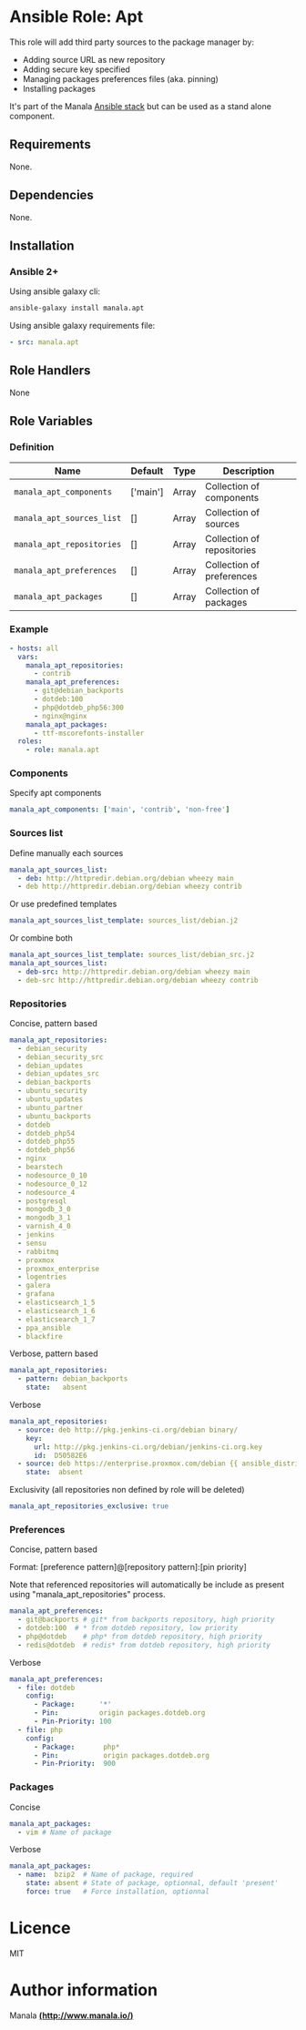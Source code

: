 # Ansible Role: Apt

This role will add third party sources to the package manager by:
- Adding source URL as new repository
- Adding secure key specified
- Managing packages preferences files (aka. pinning)
- Installing packages

It's part of the Manala <a href="http://www.manala.io" target="_blank">Ansible stack</a> but can be used as a stand alone component.

## Requirements

None.

## Dependencies

None.

## Installation

### Ansible 2+

Using ansible galaxy cli:

```bash
ansible-galaxy install manala.apt
```

Using ansible galaxy requirements file:

```yaml
- src: manala.apt
```

## Role Handlers

None

## Role Variables

### Definition

| Name                      | Default  | Type  | Description                |
| ------------------------- | -------- | ----- | -------------------------- |
| `manala_apt_components`   | ['main'] | Array | Collection of components   |
| `manala_apt_sources_list` | []       | Array | Collection of sources      |
| `manala_apt_repositories` | []       | Array | Collection of repositories |
| `manala_apt_preferences`  | []       | Array | Collection of preferences  |
| `manala_apt_packages`     | []       | Array | Collection of packages     |

### Example

```yaml
- hosts: all
  vars:
    manala_apt_repositories:
      - contrib
    manala_apt_preferences:
      - git@debian_backports
      - dotdeb:100
      - php@dotdeb_php56:300
      - nginx@nginx
    manala_apt_packages:
      - ttf-mscorefonts-installer
  roles:
    - role: manala.apt
```

### Components

Specify apt components

```yaml
manala_apt_components: ['main', 'contrib', 'non-free']
```

### Sources list

Define manually each sources

```yaml
manala_apt_sources_list:
  - deb: http://httpredir.debian.org/debian wheezy main
  - deb http://httpredir.debian.org/debian wheezy contrib
```

Or use predefined templates

```yaml
manala_apt_sources_list_template: sources_list/debian.j2
```

Or combine both

```yaml
manala_apt_sources_list_template: sources_list/debian_src.j2
manala_apt_sources_list:
  - deb-src: http://httpredir.debian.org/debian wheezy main
  - deb-src http://httpredir.debian.org/debian wheezy contrib
```

### Repositories

Concise, pattern based

```yaml
manala_apt_repositories:
  - debian_security
  - debian_security_src
  - debian_updates
  - debian_updates_src
  - debian_backports
  - ubuntu_security
  - ubuntu_updates
  - ubuntu_partner
  - ubuntu_backports
  - dotdeb
  - dotdeb_php54
  - dotdeb_php55
  - dotdeb_php56
  - nginx
  - bearstech
  - nodesource_0_10
  - nodesource_0_12
  - nodesource_4
  - postgresql
  - mongodb_3_0
  - mongodb_3_1
  - varnish_4_0
  - jenkins
  - sensu
  - rabbitmq
  - proxmox
  - proxmox_enterprise
  - logentries
  - galera
  - grafana
  - elasticsearch_1_5
  - elasticsearch_1_6
  - elasticsearch_1_7
  - ppa_ansible
  - blackfire
```

Verbose, pattern based

```yaml
manala_apt_repositories:
  - pattern: debian_backports
    state:   absent
```

Verbose

```yaml
manala_apt_repositories:
  - source: deb http://pkg.jenkins-ci.org/debian binary/
    key:
      url: http://pkg.jenkins-ci.org/debian/jenkins-ci.org.key
      id:  D50582E6
  - source: deb https://enterprise.proxmox.com/debian {{ ansible_distribution_release }} pve-enterprise
    state:  absent
```

Exclusivity (all repositories non defined by role will be deleted)

```yaml
manala_apt_repositories_exclusive: true
```

### Preferences

Concise, pattern based

Format: [preference pattern]@[repository pattern]:[pin priority]

Note that referenced repositories will automatically be include as present using "manala_apt_repositories" process.

```yaml
manala_apt_preferences:
  - git@backports # git* from backports repository, high priority
  - dotdeb:100  # * from dotdeb repository, low priority
  - php@dotdeb    # php* from dotdeb repository, high priority
  - redis@dotdeb  # redis* from dotdeb repository, high priority
```

Verbose

```yaml
manala_apt_preferences:
  - file: dotdeb
    config:
      - Package:      '*'
      - Pin:          origin packages.dotdeb.org
      - Pin-Priority: 100
  - file: php
    config:
      - Package:       php*
      - Pin:           origin packages.dotdeb.org
      - Pin-Priority:  900
```

### Packages

Concise

```yaml
manala_apt_packages:
  - vim # Name of package
```

Verbose

```yaml
manala_apt_packages:
  - name:  bzip2  # Name of package, required
    state: absent # State of package, optionnal, default 'present'
    force: true   # Force installation, optionnal
```

# Licence

MIT

# Author information

Manala [**(http://www.manala.io/)**](http://www.manala.io)
